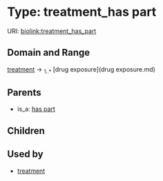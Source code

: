 
# Type: treatment_has part




URI: [biolink:treatment_has_part](https://w3id.org/biolink/vocab/treatment_has_part)


## Domain and Range

[treatment](treatment.md) ->  <sub>1..*</sub> [drug exposure](drug exposure.md)

## Parents

 *  is_a: [has part](has_part.md)

## Children


## Used by

 * [treatment](treatment.md)
